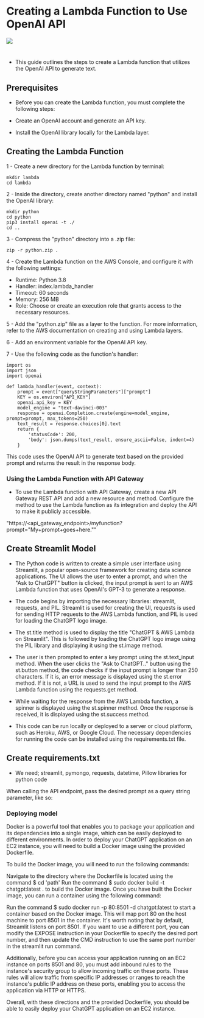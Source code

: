 # Creating a Lambda Function to Use OpenAI API

![](https://github.com/turkalpmd/chatgpt-lambda-streamlit-docker/blob/master/gpt.jpg)
#
#
* This guide outlines the steps to create a Lambda function that utilizes the OpenAI API to generate text.

## Prerequisites
* Before you can create the Lambda function, you must complete the following steps:

* Create an OpenAI account and generate an API key.
* Install the OpenAI library locally for the Lambda layer.

## Creating the Lambda Function
1 - Create a new directory for the Lambda function by terminal:

````
mkdir lambda
cd lambda
````
2 - Inside the directory, create another directory named "python" and install the OpenAI library:

```
mkdir python
cd python
pip3 install openai -t ./
cd ..

```

3 - Compress the "python" directory into a .zip file:
```
zip -r python.zip .

```

4 - Create the Lambda function on the AWS Console, and configure it with the following settings:

* Runtime: Python 3.8
* Handler: index.lambda_handler
* Timeout: 60 seconds
* Memory: 256 MB
* Role: Choose or create an execution role that grants access to the necessary resources.

5 - Add the "python.zip" file as a layer to the function. For more information, refer to the AWS documentation on creating and using Lambda layers.

6 - Add an environment variable for the OpenAI API key.

7 - Use the following code as the function's handler:

```
import os
import json
import openai

def lambda_handler(event, context):
    prompt = event["queryStringParameters"]["prompt"]
    KEY = os.environ["API_KEY"]
    openai.api_key = KEY
    model_engine = "text-davinci-003"
    response = openai.Completion.create(engine=model_engine, prompt=prompt, max_tokens=250)
    text_result = response.choices[0].text
    return {
        'statusCode': 200,
        'body': json.dumps(text_result, ensure_ascii=False, indent=4)
    }

```

This code uses the OpenAI API to generate text based on the provided prompt and returns the result in the response body.

###  Using the Lambda Function with API Gateway
* To use the Lambda function with API Gateway, create a new API Gateway REST API and add a new resource and method. Configure the method to use the Lambda function as its integration and deploy the API to make it publicly accessible.

"https://<api_gateway_endpoint>/myfunction?prompt="My+prompt+goes+here.""

## Create Streamlit Model

* The Python code is written to create a simple user interface using Streamlit, a popular open-source framework for creating data science applications. The UI allows the user to enter a prompt, and when the "Ask to ChatGPT" button is clicked, the input prompt is sent to an AWS Lambda function that uses OpenAI's GPT-3 to generate a response.

* The code begins by importing the necessary libraries: streamlit, requests, and PIL. Streamlit is used for creating the UI, requests is used for sending HTTP requests to the AWS Lambda function, and PIL is used for loading the ChatGPT logo image.

* The st.title method is used to display the title "ChatGPT & AWS Lambda on Streamlit". This is followed by loading the ChatGPT logo image using the PIL library and displaying it using the st.image method.

* The user is then prompted to enter a key prompt using the st.text_input method. When the user clicks the "Ask to ChatGPT.." button using the st.button method, the code checks if the input prompt is longer than 250 characters. If it is, an error message is displayed using the st.error method. If it is not, a URL is used to send the input prompt to the AWS Lambda function using the requests.get method.

* While waiting for the response from the AWS Lambda function, a spinner is displayed using the st.spinner method. Once the response is received, it is displayed using the st.success method.

* This code can be run locally or deployed to a server or cloud platform, such as Heroku, AWS, or Google Cloud. The necessary dependencies for running the code can be installed using the requirements.txt file.

## Create requirements.txt

- We need; streamlit, pymongo, requests, datetime, Pillow libraries for python code

When calling the API endpoint, pass the desired prompt as a query string parameter, like so:

### Deploying model

Docker is a powerful tool that enables you to package your application and its dependencies into a single image, which can be easily deployed to different environments. In order to deploy your ChatGPT application on an EC2 instance, you will need to build a Docker image using the provided Dockerfile.

To build the Docker image, you will need to run the following commands:

Navigate to the directory where the Dockerfile is located using the command $ cd 'path'
Run the command $ sudo docker build -t chatgpt:latest . to build the Docker image.
Once you have built the Docker image, you can run a container using the following command:

Run the command $ sudo docker run -p 80:8501 -d chatgpt:latest to start a container based on the Docker image. This will map port 80 on the host machine to port 8501 in the container.
It's worth noting that by default, Streamlit listens on port 8501. If you want to use a different port, you can modify the EXPOSE instruction in your Dockerfile to specify the desired port number, and then update the CMD instruction to use the same port number in the streamlit run command.

Additionally, before you can access your application running on an EC2 instance on ports 8501 and 80, you must add inbound rules to the instance's security group to allow incoming traffic on these ports. These rules will allow traffic from specific IP addresses or ranges to reach the instance's public IP address on these ports, enabling you to access the application via HTTP or HTTPS.

Overall, with these directions and the provided Dockerfile, you should be able to easily deploy your ChatGPT application on an EC2 instance.
